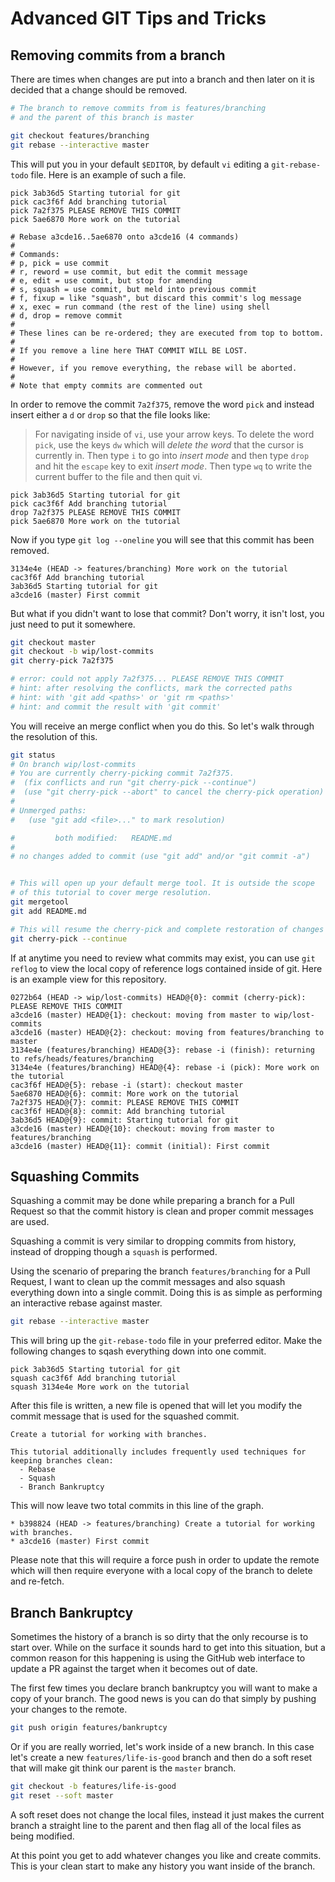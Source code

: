 # Advanced GIT Tips and Tricks

## Removing commits from a branch

There are times when changes are put into a branch and then later on it is decided that a change should be removed.

```sh
# The branch to remove commits from is features/branching
# and the parent of this branch is master

git checkout features/branching
git rebase --interactive master
```

This will put you in your default `$EDITOR`, by default `vi` editing a `git-rebase-todo` file. Here is an example of such a file.

```text
pick 3ab36d5 Starting tutorial for git
pick cac3f6f Add branching tutorial
pick 7a2f375 PLEASE REMOVE THIS COMMIT
pick 5ae6870 More work on the tutorial

# Rebase a3cde16..5ae6870 onto a3cde16 (4 commands)
#
# Commands:
# p, pick = use commit
# r, reword = use commit, but edit the commit message
# e, edit = use commit, but stop for amending
# s, squash = use commit, but meld into previous commit
# f, fixup = like "squash", but discard this commit's log message
# x, exec = run command (the rest of the line) using shell
# d, drop = remove commit
#
# These lines can be re-ordered; they are executed from top to bottom.
#
# If you remove a line here THAT COMMIT WILL BE LOST.
#
# However, if you remove everything, the rebase will be aborted.
#
# Note that empty commits are commented out
```

In order to remove the commit `7a2f375`, remove the word `pick` and instead insert either a `d` or `drop` so that the file looks like:

> For navigating inside of `vi`, use your arrow keys. To delete the word `pick`, use the keys `dw` which will _delete the word_ that the cursor is currently in. Then type `i` to go into _insert mode_ and then type `drop ` and hit the `escape` key to exit _insert mode_. Then type `wq` to write the current buffer to the file and then quit vi.

```text
pick 3ab36d5 Starting tutorial for git
pick cac3f6f Add branching tutorial
drop 7a2f375 PLEASE REMOVE THIS COMMIT
pick 5ae6870 More work on the tutorial
```

Now if you type `git log --oneline` you will see that this commit has been removed.

```text
3134e4e (HEAD -> features/branching) More work on the tutorial
cac3f6f Add branching tutorial
3ab36d5 Starting tutorial for git
a3cde16 (master) First commit
```

But what if you didn't want to lose that commit? Don't worry, it isn't lost, you just need to put it somewhere.

```sh
git checkout master
git checkout -b wip/lost-commits
git cherry-pick 7a2f375

# error: could not apply 7a2f375... PLEASE REMOVE THIS COMMIT
# hint: after resolving the conflicts, mark the corrected paths
# hint: with 'git add <paths>' or 'git rm <paths>'
# hint: and commit the result with 'git commit'
```

You will receive an merge conflict when you do this. So let's walk through the resolution of this.

```sh
git status
# On branch wip/lost-commits
# You are currently cherry-picking commit 7a2f375.
#  (fix conflicts and run "git cherry-pick --continue")
#  (use "git cherry-pick --abort" to cancel the cherry-pick operation)
#
# Unmerged paths:
#   (use "git add <file>..." to mark resolution)

#         both modified:   README.md
#
# no changes added to commit (use "git add" and/or "git commit -a")


# This will open up your default merge tool. It is outside the scope
# of this tutorial to cover merge resolution.
git mergetool
git add README.md

# This will resume the cherry-pick and complete restoration of changes
git cherry-pick --continue
```

If at anytime you need to review what commits may exist, you can use `git reflog` to view the local copy of reference logs contained inside of git. Here is an example view for this repository.

```plain
0272b64 (HEAD -> wip/lost-commits) HEAD@{0}: commit (cherry-pick): PLEASE REMOVE THIS COMMIT
a3cde16 (master) HEAD@{1}: checkout: moving from master to wip/lost-commits
a3cde16 (master) HEAD@{2}: checkout: moving from features/branching to master
3134e4e (features/branching) HEAD@{3}: rebase -i (finish): returning to refs/heads/features/branching
3134e4e (features/branching) HEAD@{4}: rebase -i (pick): More work on the tutorial
cac3f6f HEAD@{5}: rebase -i (start): checkout master
5ae6870 HEAD@{6}: commit: More work on the tutorial
7a2f375 HEAD@{7}: commit: PLEASE REMOVE THIS COMMIT
cac3f6f HEAD@{8}: commit: Add branching tutorial
3ab36d5 HEAD@{9}: commit: Starting tutorial for git
a3cde16 (master) HEAD@{10}: checkout: moving from master to features/branching
a3cde16 (master) HEAD@{11}: commit (initial): First commit
```

## Squashing Commits

Squashing a commit may be done while preparing a branch for a Pull Request so that the commit history is clean and proper commit messages are used.

Squashing a commit is very similar to dropping commits from history, instead of dropping though a `squash` is performed.

Using the scenario of preparing the branch `features/branching` for a Pull Request, I want to clean up the commit messages and also squash everything down into a single commit. Doing this is as simple as performing an interactive rebase against master.

```sh
git rebase --interactive master
```

This will bring up the `git-rebase-todo` file in your preferred editor. Make the following changes to sqash everything down into one commit.

```plain
pick 3ab36d5 Starting tutorial for git
squash cac3f6f Add branching tutorial
squash 3134e4e More work on the tutorial
```

After this file is written, a new file is opened that will let you modify the commit message that is used for the squashed commit.

```plain
Create a tutorial for working with branches.

This tutorial additionally includes frequently used techniques for
keeping branches clean:
  - Rebase
  - Squash
  - Branch Bankruptcy
```

This will now leave two total commits in this line of the graph.

```plain
* b398824 (HEAD -> features/branching) Create a tutorial for working with branches.
* a3cde16 (master) First commit
```

Please note that this will require a force push in order to update the remote which will then require everyone with a local copy of the branch to delete and re-fetch.

## Branch Bankruptcy

Sometimes the history of a branch is so dirty that the only recourse is to start over. While on the surface it sounds hard to get into this situation, but a common reason for this happening is using the GitHub web interface to update a PR against the target when it becomes out of date.

The first few times you declare branch bankruptcy you will want to make a copy of your branch. The good news is you can do that simply by pushing your changes to the remote.

```sh
git push origin features/bankruptcy
```

Or if you are really worried, let's work inside of a new branch. In this case let's create a new `features/life-is-good` branch and then do a soft reset that will make git think our parent is the `master` branch.

```sh
git checkout -b features/life-is-good
git reset --soft master
```

A soft reset does not change the local files, instead it just makes the current branch a straight line to the parent and then flag all of the local files as being modified.

At this point you get to add whatever changes you like and create commits. This is your clean start to make any history you want inside of the branch.
